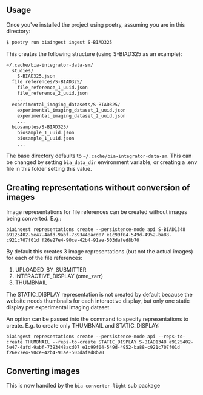 ## Usage
Once you've installed the project using poetry, assuming you are in this directory:
```sh
$ poetry run biaingest ingest S-BIAD325
```
This creates the following structure (using S-BIAD325 as an example):
```sh
~/.cache/bia-integrator-data-sm/
  studies/
    S-BIAD325.json
  file_references/S-BIAD325/
    file_reference_1_uuid.json
    file_reference_2_uuid.json
    ...
  experimental_imaging_datasets/S-BIAD325/
    experimental_imaging_dataset_1_uuid.json
    experimental_imaging_dataset_2_uuid.json
    ...
  biosamples/S-BIAD325/
    biosample_1_uuid.json
    biosample_1_uuid.json
    ...
```
The base directory defaults to `~/.cache/bia-integrator-data-sm`. This can be changed by setting `bia_data_dir` environment variable, or creating a .env file in this folder setting this value.

## Creating representations without conversion of images
Image representations for file references can be created without images being converted. E.g.:
```
biaingest representations create --persistence-mode api S-BIAD1348 a9125402-5e47-4afd-9abf-7393448acd07 e1c99f04-549d-4952-ba88-c921c707f01d f26e27e4-90ce-42b4-91ae-503dafed8b70
```

By default this creates 3 image representations (but not the actual images) for each of the file references:
1. UPLOADED_BY_SUBMITTER
2. INTERACTIVE_DISPLAY (ome_zarr)
3. THUMBNAIL

The STATIC_DISPLAY representation is not created by default because the website needs thumbnails for each interactive display, but only one static display per experimental imaging dataset.

An option can be passed into the command to specify representations to create. E.g. to create only THUMBNAIL and STATIC_DISPLAY:
```
biaingest representations create --persistence-mode api --reps-to-create THUMBNAIL --reps-to-create STATIC_DISPLAY S-BIAD1348 a9125402-5e47-4afd-9abf-7393448acd07 e1c99f04-549d-4952-ba88-c921c707f01d f26e27e4-90ce-42b4-91ae-503dafed8b70
```

## Converting images
This is now handled by the `bia-converter-light` sub package
